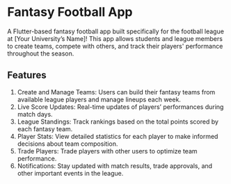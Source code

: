 # Fantasy Football App
A Flutter-based fantasy football app built specifically for the football league at [Your University’s Name]! This app allows students and league members to create teams, compete with others, and track their players' performance throughout the season.

## Features
1) Create and Manage Teams: Users can build their fantasy teams from available league players and manage lineups each week.
2) Live Score Updates: Real-time updates of players’ performances during match days.
3) League Standings: Track rankings based on the total points scored by each fantasy team.
4) Player Stats: View detailed statistics for each player to make informed decisions about team composition.
5) Trade Players: Trade players with other users to optimize team performance.
6) Notifications: Stay updated with match results, trade approvals, and other important events in the league.
